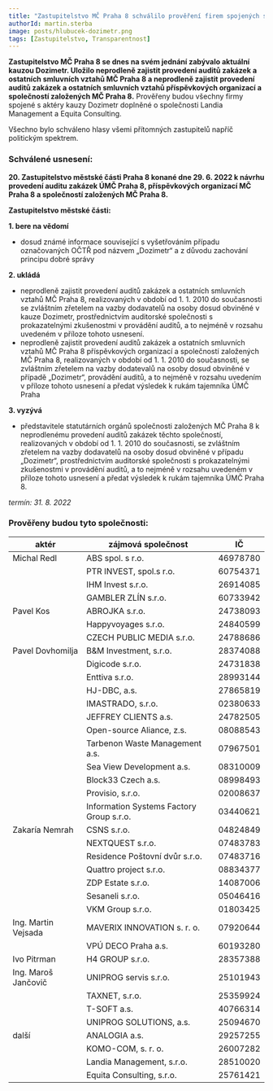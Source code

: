 ```yaml
---
title: "Zastupitelstvo MČ Praha 8 schválilo prověření firem spojených s aktéry kauzy Dozimetr"
authorId: martin.sterba
image: posts/hlubucek-dozimetr.png
tags: [Zastupitelstvo, Transparentnost]
---
```


**Zastupitelstvo MČ Praha 8 se dnes na svém jednání zabývalo aktuální kauzou Dozimetr. Uložilo neprodleně zajistit provedení auditů zakázek a ostatních smluvních vztahů MČ Praha 8 a neprodleně zajistit provedení auditů zakázek a ostatních smluvních vztahů příspěvkových organizací a společností založených MČ Praha 8.** Prověřeny budou všechny firmy spojené s aktéry kauzy Dozimetr doplněné o společnosti Landia Management a Equita Consulting.

Všechno bylo schváleno hlasy všemi přítomných zastupitelů napříč politickým spektrem.

### Schválené usnesení: 

**20. Zastupitelstvo městské části Praha 8 konané dne 29. 6. 2022 k návrhu provedení auditu zakázek ÚMČ Praha 8, příspěvkových organizací MČ Praha 8 a společností založených MČ Praha 8.**

**Zastupitelstvo městské části:**

**1. bere na vědomí**
- dosud známé informace související s vyšetřováním případu označovaných OČTŘ pod názvem „Dozimetr“ a z důvodu zachování principu dobré správy 

**2. ukládá**
- neprodleně zajistit provedení auditů zakázek a ostatních smluvních vztahů MČ Praha 8, realizovaných v období od 1. 1. 2010 do současnosti se zvláštním zřetelem na vazby dodavatelů na osoby dosud obviněné v kauze Dozimetr, prostřednictvím auditorské společnosti s prokazatelnými zkušenostmi v provádění auditů, a to nejméně v rozsahu uvedeném v příloze tohoto usnesení. 
- neprodleně zajistit provedení auditů zakázek a ostatních smluvních vztahů MČ Praha 8 příspěvkových organizací a společností založených MČ Praha 8, realizovaných v období od 1. 1. 2010 do současnosti, se zvláštním zřetelem na vazby dodatevalů na osoby dosud obviněné v případě „Dozimetr“, provádění auditů, a to nejméně v rozsahu uvedením v příloze tohoto usnesení a předat výsledek k rukám tajemníka ÚMČ Praha 

**3. vyzývá**
-  představitele statutárních orgánů společnosti založených MČ Praha 8 k neprodlenému provedení auditů zakázek těchto společností, realizovaných v období od 1. 1. 2010 do současnosti, se zvláštním zřetelem na vazby dodavatelů na osoby dosud obviněné v případu „Dozimetr“, prostřednictvím auditorské společnosti s prokazatelnými zkušenostmi v provádění auditů, a to nejméně v rozsahu uvedeném v příloze tohoto usnesení a předat výsledek k rukám tajemníka ÚMČ Praha 8. 

*termín: 31. 8. 2022*

### Prověřeny budou tyto společnosti:

| aktér               | zájmová společnost                       | IČ       |
|---------------------|------------------------------------------|----------|
| Michal Redl         | ABS spol. s r.o.	                       | 46978780 |
|                     | PTR INVEST, spol.s r.o.                  | 60754371 |
|                     | IHM Invest s.r.o.                        | 26914085 |
|                     | GAMBLER ZLÍN s.r.o.                      | 60733942 |
| Pavel Kos           | ABROJKA s.r.o.	                         | 24738093 |
|                     | Happyvoyages s.r.o.                      | 24840599 |
|                     | CZECH PUBLIC MEDIA s.r.o.                | 24788686 |
|Pavel Dovhomilja     | B&M Investment, s.r.o.                   | 28374088 |
|                     | Digicode s.r.o.	                         | 24731838 |
|                     | Enttiva s.r.o.	                         | 28993144 |
|                     | HJ-DBC, a.s.	                           | 27865819 |
|                     | IMASTRADO, s.r.o.	                       | 02380633 |
|                     | JEFFREY CLIENTS a.s.                     | 24782505 |
|		                  | Open-source Aliance, z.s.                | 08088543 |
|		                  | Tarbenon Waste Management a.s.           | 07967501 |
|  		                | Sea View Development a.s.	               | 08310009 |
| 		                | Block33 Czech a.s.		                   | 08998493 |
|		                  | Provisio, s.r.o.		                     | 02008637 |
|		                  | Information Systems Factory Group s.r.o. | 03440621 |
|Zakaría Nemrah	      | CSNS s.r.o.		                           | 04824849 |
| 		                | NEXTQUEST s.r.o.		                     | 07483783 |
| 		                | Residence Poštovní dvůr s.r.o.           | 07483716 |
| 		                | Quattro project s.r.o.	                 | 08834377 |
|		                  | ZDP Estate s.r.o.		                     | 14087006 |
|	                    | Sesaneli s.r.o.	                         | 05046416 |
| 		                | VKM Group s.r.o.	                       | 01803425 |
| Ing. Martin Vejsada | MAVERIX INNOVATION s. r. o.              | 07920644 |
| 		                | VPÚ DECO Praha a.s.	                     | 60193280 |
|Ivo Pitrman	        |	H4 GROUP s.r.o.	                         | 28357388 |
| Ing. Maroš Jančovič |	UNIPROG servis s.r.o.	                   | 25101943 |
|		                  |	TAXNET, s.r.o.		                       | 25359924 |
|		                  |	T-SOFT a.s.		                           | 40766314 |
|		                  | UNIPROG SOLUTIONS, a.s.	                 | 25094670 |
| další 	            |	ANALOGIA a.s.	                           | 29257255 |
| 		                | KOMO-COM, s. r. o.	                     | 26007282 |
| 		                |	Landia Management, s.r.o.                | 28510020 |
| 		                |	Equita Consulting, s.r.o.                | 25761421 |

